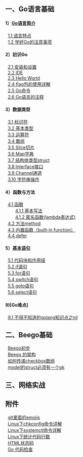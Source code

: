## 一、Go语言基础 
#### 1）[Go语言简介](https://github.com/sunnygocms/gobook/blob/master/01.md) 
&nbsp;&nbsp;[1.1 语言特点](https://github.com/sunnygocms/gobook/blob/master/go_lang_base/01.1.md)<br />
&nbsp;&nbsp;[1.2 学好Go的注意事项](https://github.com/sunnygocms/gobook/blob/master/go_lang_base/01.2.md)<br />
#### 2）初识Go 
&nbsp;&nbsp;[2.1 安装和设置](https://github.com/sunnygocms/gobook/blob/master/go_lang_base/02.1.md) <br />
&nbsp;&nbsp;[2.2 IDE](https://github.com/sunnygocms/gobook/blob/master/go_lang_base/02.2.md)<br />
&nbsp;&nbsp;[2.3 Hello World](https://github.com/sunnygocms/gobook/blob/master/go_lang_base/02.3.md)<br />
&nbsp;&nbsp;[2.4 flag包的使用详解](https://github.com/sunnygocms/gobook/blob/master/go_lang_base/02.4.md)<br />
&nbsp;&nbsp;[2.5 Go命令](https://github.com/sunnygocms/gobook/blob/master/go_lang_base/02.5.md)<br />
&nbsp;&nbsp;[2.6 Go语言的注释](https://github.com/sunnygocms/gobook/blob/master/go_lang_base/02.6.md)<br />
#### 3）数据类型
&nbsp;&nbsp;[3.1 标识符](https://github.com/sunnygocms/gobook/blob/master/go_lang_base/03.1.md) <br />
&nbsp;&nbsp;[3.2 基本类型](https://github.com/sunnygocms/gobook/blob/master/go_lang_base/03.2.md)<br />
&nbsp;&nbsp;[3.3 运算符](https://github.com/sunnygocms/gobook/blob/master/go_lang_base/03.3.md)<br />
&nbsp;&nbsp;[3.4 数组](https://github.com/sunnygocms/gobook/blob/master/go_lang_base/03.4.md)<br />
&nbsp;&nbsp;[3.5 Slice切片](https://github.com/sunnygocms/gobook/blob/master/go_lang_base/03.5.md)<br />
&nbsp;&nbsp;[3.6 Map字典](https://github.com/sunnygocms/gobook/blob/master/go_lang_base/03.6.md)<br />
&nbsp;&nbsp;[3.7 结构体类型struct](https://github.com/sunnygocms/gobook/blob/master/go_lang_base/03.7.md)<br />
&nbsp;&nbsp;[3.8 Interface接口](https://github.com/sunnygocms/gobook/blob/master/go_lang_base/03.8.md)<br />
&nbsp;&nbsp;[3.9 Channel通道](https://github.com/sunnygocms/gobook/blob/master/go_lang_base/03.9.md)<br />
&nbsp;&nbsp;[3.10 字符串操作](https://github.com/sunnygocms/gobook/blob/master/go_lang_base/03.10.md)<br />
#### 4）函数与方法
&nbsp;&nbsp;[4.1 函数](https://github.com/sunnygocms/gobook/blob/master/go_lang_base/04.1.md)<br />
&nbsp;&nbsp;&nbsp;&nbsp;&nbsp;&nbsp;&nbsp;&nbsp;[4.1.1 基本写法](https://github.com/sunnygocms/gobook/blob/master/go_lang_base/04.1.1.md)<br />
&nbsp;&nbsp;&nbsp;&nbsp;&nbsp;&nbsp;&nbsp;&nbsp;[4.1.2 匿名函数(lambda表达式)](https://github.com/sunnygocms/gobook/blob/master/go_lang_base/04.1.2.md)<br />
&nbsp;&nbsp;[4.2 方法method](https://github.com/sunnygocms/gobook/blob/master/go_lang_base/04.2.md)<br />
&nbsp;&nbsp;[4.3 内置函数（built-in function）](https://github.com/sunnygocms/gobook/blob/master/go_lang_base/04.3.md)<br />
&nbsp;&nbsp;[4.4 defer](https://github.com/sunnygocms/gobook/blob/master/go_lang_base/04.4.md)<br />
#### 5）[基本语句](https://github.com/sunnygocms/gobook/blob/master/go_lang_base/05.md) 
&nbsp;&nbsp;[5.1 代码块和作用域](https://github.com/sunnygocms/gobook/blob/master/go_lang_base/05.1.md)<br />
&nbsp;&nbsp;[5.2 if语句](https://github.com/sunnygocms/gobook/blob/master/go_lang_base/05.2.md)<br />
&nbsp;&nbsp;[5.3 for语句](https://github.com/sunnygocms/gobook/blob/master/go_lang_base/05.3.md)<br />
&nbsp;&nbsp;[5.4 switch语句](https://github.com/sunnygocms/gobook/blob/master/go_lang_base/05.4.md)<br />
&nbsp;&nbsp;[5.5 goto语句](https://github.com/sunnygocms/gobook/blob/master/go_lang_base/05.5.md)<br />
&nbsp;&nbsp;[5.6 select语句](https://github.com/sunnygocms/gobook/blob/master/go_lang_base/05.6.md)<br />

#### 9)[Go难点]
&nbsp;&nbsp;[9.1 不得不知道的golang知识点之nil](https://github.com/sunnygocms/gobook/blob/master/go_lang_base/09.1.md)<br />
		
## 二、Beego基础
&nbsp;&nbsp;[Beego初步](https://github.com/sunnygocms/gobook/blob/master/beego_base/01.1.md)<br />
&nbsp;&nbsp;[Beego 的架构](https://github.com/sunnygocms/gobook/blob/master/beego_base/01.2.md)<br />
&nbsp;&nbsp;[如何传递checkbox数组](https://github.com/sunnygocms/gobook/blob/master/beego_base/20.0.1.md)<br />
&nbsp;&nbsp;[model的struct必须有一个pk](https://github.com/sunnygocms/gobook/blob/master/beego_base/20.0.2.md)<br />
## 三、网络实战

## 附件
&nbsp;&nbsp;[git里面的emojis](https://github.com/sunnygocms/gobook/blob/master/go_lang_base/git_emoji.md)<br />
&nbsp;&nbsp;[Linux下chkconfig命令详解](https://github.com/sunnygocms/gobook/blob/master/go_lang_base/linux_chkconfig.md)<br />
&nbsp;&nbsp;[Linux下systemctl命令详解](https://github.com/sunnygocms/gobook/blob/master/go_lang_base/linux_systemctl.md)<br />
&nbsp;&nbsp;[Linux下统计代码行数](https://github.com/sunnygocms/gobook/blob/master/go_lang_base/linux_wc.md)<br />
&nbsp;&nbsp;[HTML状态码](https://github.com/sunnygocms/gobook/blob/master/go_lang_base/html-status.md)<br />
&nbsp;&nbsp;[Go 代码检查](https://github.com/sunnygocms/gobook/blob/master/go_lang_base/Go_VET.md)

